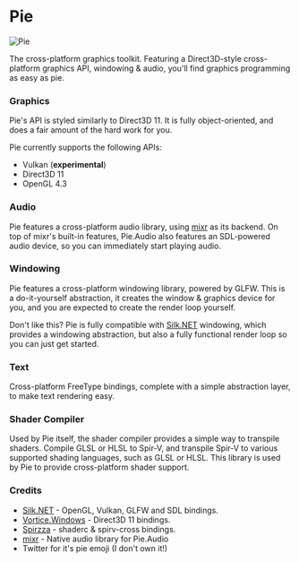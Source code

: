 ﻿# Pie
![Pie](https://i.rollbot.net/Pie-Light.png)

The cross-platform graphics toolkit. Featuring a Direct3D-style cross-platform graphics API, windowing & audio, you'll find graphics programming as easy as pie.

### Graphics
Pie's API is styled similarly to Direct3D 11. It is fully object-oriented, and does a fair amount of the hard work for you.

Pie currently supports the following APIs:
* Vulkan (**experimental**)
* Direct3D 11
* OpenGL 4.3

### Audio
Pie features a cross-platform audio library, using [mixr](https://github.com/piegfx/mixr) as its backend. On top of mixr's built-in features, Pie.Audio also features an SDL-powered audio device, so you can immediately start playing audio.

### Windowing
Pie features a cross-platform windowing library, powered by GLFW. This is a do-it-yourself abstraction, it creates the window & graphics device for you, and you are expected to create the render loop yourself.

Don't like this? Pie is fully compatible with [Silk.NET](https://github.com/dotnet/Silk.NET) windowing, which provides a windowing abstraction, but also a fully functional render loop so you can just get started.

### Text
Cross-platform FreeType bindings, complete with a simple abstraction layer, to make text rendering easy.

### Shader Compiler
Used by Pie itself, the shader compiler provides a simple way to transpile shaders. Compile GLSL or HLSL to Spir-V, and transpile Spir-V to various supported shading languages, such as GLSL or HLSL. This library is used by Pie to provide cross-platform shader support.

### Credits
* [Silk.NET](https://github.com/dotnet/Silk.NET) - OpenGL, Vulkan, GLFW and SDL bindings.
* [Vortice.Windows](https://github.com/amerkoleci/Vortice.Windows) - Direct3D 11 bindings.
* [Spirzza](https://github.com/TechPizzaDev/Spirzza) - shaderc & spirv-cross bindings.
* [mixr](https://github.com/piegfx/mixr) - Native audio library for Pie.Audio
* Twitter for it's pie emoji (I don't own it!)
